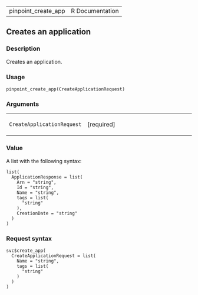 <table style="width: 100%;">
<tbody>
<tr class="odd">
<td>pinpoint_create_app</td>
<td style="text-align: right;">R Documentation</td>
</tr>
</tbody>
</table>

## Creates an application

### Description

Creates an application.

### Usage

    pinpoint_create_app(CreateApplicationRequest)

### Arguments

<table>
<colgroup>
<col style="width: 35%" />
<col style="width: 65%" />
</colgroup>
<tbody>
<tr class="odd">
<td><code
id="pinpoint_create_app_:_CreateApplicationRequest">CreateApplicationRequest</code></td>
<td><p>[required]</p></td>
</tr>
</tbody>
</table>

### Value

A list with the following syntax:

    list(
      ApplicationResponse = list(
        Arn = "string",
        Id = "string",
        Name = "string",
        tags = list(
          "string"
        ),
        CreationDate = "string"
      )
    )

### Request syntax

    svc$create_app(
      CreateApplicationRequest = list(
        Name = "string",
        tags = list(
          "string"
        )
      )
    )
